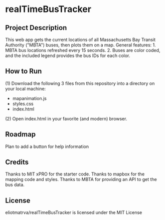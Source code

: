 # realTimeBusTracker

<h2>Project Description</h2>
This web app gets the current locations of all Massachusetts Bay Transit Authority ("MBTA") buses, then plots them on a map.
General features:
1. MBTA bus locations refreshed every 15 seconds.
2. Buses are color coded, and the included legend provides the bus IDs for each color.

<h2>How to Run</h2>
(1) Download the following 3 files from this repository into a directory on your local machine: 
<ul>
  <li>mapanimation.js</li>
  <li>styles.css</li>
  <li>index.html</li>
</ul>
(2) Open index.html in your favorite (and modern) browser.

<h2>Roadmap</h2>
Plan to add a button for help information

<h2>Credits</h2>
Thanks to MIT xPRO for the starter code.
Thanks to mapbox for the mapping code and styles.
Thanks to MBTA for providing an API to get the bus data.

<h2>License</h2>
eliotmatrva/realTimeBusTracker is licensed under the MIT License
